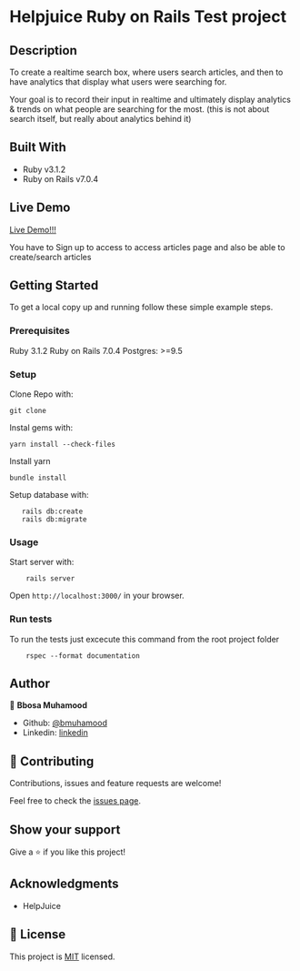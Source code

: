 # Helpjuice Ruby on Rails Test project

## Description

To create a realtime search box, where users search articles, and then to have analytics that display what users were searching for. 

Your goal is to record their input in realtime and ultimately display analytics & trends on what people are searching for the most. (this is not about search itself, but really about analytics behind it)

## Built With

- Ruby v3.1.2
- Ruby on Rails v7.0.4

## Live Demo

[Live Demo!!!](https://helpjuiceapp.herokuapp.com/)

You have to Sign up to access to access articles page and also be able to create/search articles

## Getting Started

To get a local copy up and running follow these simple example steps.

### Prerequisites

Ruby 3.1.2
Ruby on Rails 7.0.4
Postgres: >=9.5

### Setup
Clone Repo with:
```
git clone 
```


Instal gems with:

```
yarn install --check-files
```
Install yarn 
```
bundle install
```

Setup database with:

```
   rails db:create
   rails db:migrate
```

### Usage

Start server with:

```
    rails server
```
Open `http://localhost:3000/` in your browser.

### Run tests

To run the tests just excecute this command from the root project folder

```
    rspec --format documentation
```

## Author

👤 **Bbosa Muhamood**

- Github: [@bmuhamood](https://github.com/bmuhamood)
- Linkedin: [linkedin](https://www.linkedin.com/in/bbosa-muhamood-06845576/)

## 🤝 Contributing

Contributions, issues and feature requests are welcome!

Feel free to check the [issues page](https://github.com/bmuhamood/HelpjuiceApp/issues).

## Show your support

Give a ⭐️ if you like this project!

## Acknowledgments

- HelpJuice

## 📝 License

This project is [MIT](https://opensource.org/licenses/MIT) licensed.

